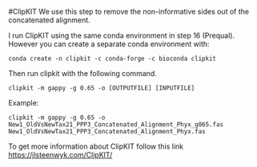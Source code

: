 #ClipKIT
We use this step to remove the non-informative sides out of the concatenated alignment.

I run ClipKIT using the same conda environment in step 16 (Prequal). However you can create a separate conda environment with:

```
conda create -n clipkit -c conda-forge -c bioconda clipkit
```

Then run clipkit with the following command.
```
clipkit -m gappy -g 0.65 -o [OUTPUTFILE] [INPUTFILE]
```

Example:
```
clipkit -m gappy -g 0.65 -o New1_OldVsNewTax21_PPP3_Concatenated_Alignment_Phyx_g065.fas New1_OldVsNewTax21_PPP3_Concatenated_Alignment_Phyx.fas
```

To get more information about ClipKIT follow this link https://jlsteenwyk.com/ClipKIT/
